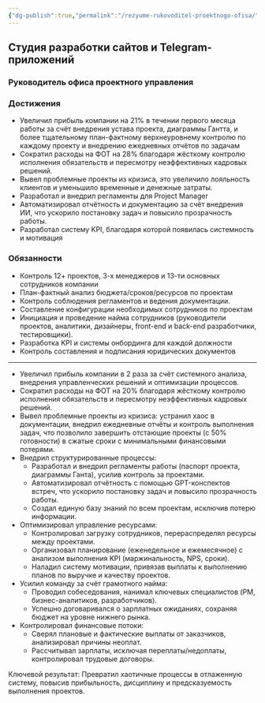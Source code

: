 ```yaml
---
{"dg-publish":true,"permalink":"/rezyume-rukovoditel-proektnogo-ofisa/"}
---
```


## Студия разработки сайтов и Telegram-приложений
### Руководитель офиса проектного управления
### Достижения
- Увеличил прибыль компании на 21% в течении первого месяца работы за счёт внедрения устава проекта, диаграммы Гантта, и более тщательному план-фактному верхнеуровнему контролю по каждому проекту и внедрению ежедневных отчётов по задачам
- Сократил расходы на ФОТ на 28% благодаря жёсткому контролю исполнения обязательств и пересмотру неэффективных кадровых решений. 
- Вывел проблемные проекты из кризиса, это увеличило лояльность клиентов и уменьшило временные и денежные затраты.
- Разработал и внедрил регламенты для Project Manager
- Автоматизировал отчётность и документацию за счёт внедрения ИИ, что ускорило постановку задач и повысило прозрачность работы. 
- Разработал систему KPI, благодаря которой появилась системность и мотивация
### Обязанности 
- Контроль 12+ проектов, 3-х менеджеров и 13-ти основных сотрудников компании
- План-фактный анализ бюджета/сроков/ресурсов по проектам
- Контроль соблюдения регламентов и ведения документации.
- Составление конфигурации необходимых сотрудников по проектам
- Инициация и проведение найма сотрудников (руководители проектов, аналитики, дизайнеры, front-end и back-end разработчики, тестировщики). 
- Разработка KPI и системы онбординга для каждой должности
- Контроль составления и подписания юридических документов
****
- Увеличил прибыль компании в 2 раза за счёт системного анализа, внедрения управленческих решений и оптимизации процессов.  
- Сократил расходы на ФОТ на 20% благодаря жёсткому контролю исполнения обязательств и пересмотру неэффективных кадровых решений.  
- Вывел проблемные проекты из кризиса: устранил хаос в документации, внедрил ежедневные отчёты и контроль выполнения задач, что позволило завершить отстающие проекты (с 50% готовности) в сжатые сроки с минимальными финансовыми потерями.  
- Внедрил структурированные процессы:  
  - Разработал и внедрил регламенты работы (паспорт проекта, диаграммы Ганта), усилив контроль за проектами.  
  - Автоматизировал отчётность с помощью GPT-конспектов встреч, что ускорило постановку задач и повысило прозрачность работы.  
  - Создал единую базу знаний по всем проектам, исключив потерю информации.  
- Оптимизировал управление ресурсами:  
  - Контролировал загрузку сотрудников, перераспределял ресурсы между проектами.  
  - Организовал планирование (еженедельное и ежемесячное) с анализом выполнения KPI (маржинальность, NPS, сроки).  
  - Наладил систему мотивации, привязав выплаты к выполнению планов по выручке и качеству проектов.  
- Усилил команду за счёт грамотного найма:  
  - Проводил собеседования, нанимал ключевых специалистов (PM, бизнес-аналитиков, разработчиков).  
  - Успешно договаривался о зарплатных ожиданиях, сохраняя бюджет на уровне нижнего рынка.  
- Контролировал финансовые потоки:  
  - Сверял плановые и фактические выплаты от заказчиков, анализировал причины неоплат.  
  - Рассчитывал зарплаты, исключая переплаты/недоплаты, контролировал трудовые договоры.  

Ключевой результат: Превратил хаотичные процессы в отлаженную систему, повысив прибыльность, дисциплину и предсказуемость выполнения проектов.  


